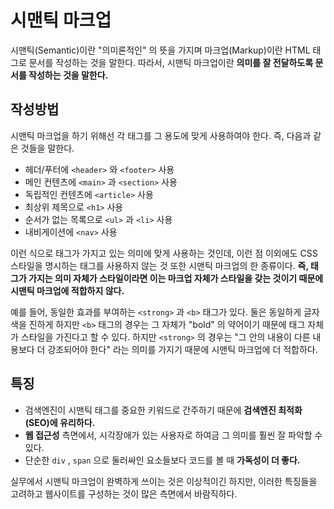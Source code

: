 # 시맨틱 마크업

시맨틱(Semantic)이란 "의미론적인" 의 뜻을 가지며 마크업(Markup)이란 HTML 태그로 문서를 작성하는 것을 말한다. 따라서, 시맨틱 마크업이란 **의미를 잘 전달하도록 문서를 작성하는 것을 말한다.**

## 작성방법

시맨틱 마크업을 하기 위해선 각 태그를 그 용도에 맞게 사용하여야 한다. 즉, 다음과 같은 것들을 말한다.

* 헤더/푸터에 `<header>` 와 `<footer>` 사용
* 메인 컨텐츠에 `<main>` 과 `<section>` 사용
* 독립적인 컨텐츠에 `<article>` 사용
* 최상위 제목으로 `<h1>` 사용
* 순서가 없는 목록으로 `<ul>` 과 `<li>` 사용
* 내비게이션에 `<nav>` 사용

이런 식으로 태그가 가지고 있는 의미에 맞게 사용하는 것인데, 이런 점 이외에도 CSS 스타일을 명시하는 태그를 사용하지 않는 것 또한 시맨틱 마크업의 한 종류이다. **즉, 태그가 가지는 의미 자체가 스타일이라면 이는 마크업 자체가 스타일을 갖는 것이기 때문에 시맨틱 마크업에 적합하지 않다.**

예를 들어, 동일한 효과를 부여하는 `<strong>` 과 `<b>` 태그가 있다. 둘은 동일하게 글자색을 진하게 하지만 `<b>` 태그의 경우는 그 자체가 "bold" 의 약어이기 때문에 태그 자체가 스타일을 가진다고 할 수 있다. 하지만 `<strong>` 의 경우는 "그 안의 내용이 다른 내용보다 더 강조되어야 한다" 라는 의미를 가지기 때문에 시맨틱 마크업에 더 적합하다.



## 특징

* 검색엔진이 시맨틱 태그를 중요한 키워드로 간주하기 때문에 **검색엔진 최적화(SEO)에 유리하다.**
* **웹 접근성** 측면에서, 시각장애가 있는 사용자로 하여금 그 의미를 훨씬 잘 파악할 수 있다.
* 단순한 `div` , `span` 으로 둘러싸인 요소들보다 코드를 볼 때 **가독성이 더 좋다.**

실무에서 시맨틱 마크업이 완벽하게 쓰이는 것은 이상적이긴 하지만, 이러한 특징들을 고려하고 웹사이트를 구성하는 것이 많은 측면에서 바람직하다.
